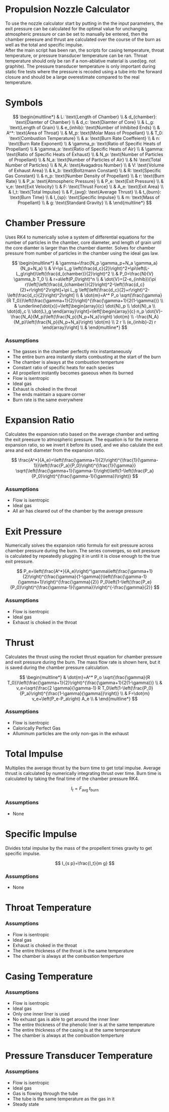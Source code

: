 # **Propulsion Nozzle Calculator**

To use the nozzle calculator start by putting in the the input parameters, the exit pressure can be calculated for the optimal value for unchanging atmospheric pressure or can be set to manually be entered, then the chamber preesure and thrust are calculated over the course of the burn as well as the total and specific impulse. <br />
After the main script has been ran, the scripts for casing temperature, throat temperature, or pressure transducer temperature can be ran. Throat temperature should only be ran if a non-ablative material is used(eg. not graphite). The pressure transducer temperature is only important during static fire tests where the pressure is recoded using a tube into the forward closure and should be a large overestimate compared to the real temperature.

# Symbols

$$
\begin{multline*}
& L: \text{Length of Chamber} \\
& d_{chamber}: \text{Diamter of Chamber} \\
& d_c: \text{Diamter of Core} \\
& L_g: \text{Length of Grain} \\
& e_{inhib}: \text{Number of Inhibited Ends} \\
& A^*: \text{Area of Throat} \\
& M_p: \text{Molar Mass of Propellant} \\
& T_0: \text{Combustion Temperature} \\
& a: \text{Burn Rate Coeffeient} \\
& n: \text{Burn Rate Exponent} \\
& \gamma_p: \text{Ratio of Specific Heats of Propellant} \\
& \gamma_a: \text{Ratio of Specific Heats of Air} \\
& \gamma: \text{Ratio of Specific Heats of Exhaust} \\
& N_p: \text{Number of Particles of Propellant} \\
& N_a: \text{Number of Particles of Air} \\
& N: \text{Total Number of Particles} \\
& N_A: \text{Avagadros Number} \\
& V: \text{Volume of Exhaust Area} \\
& k_b: \text{Boltzmann Constant} \\
& R: \text{Specific Gas Constant} \\
& n_p: \text{Number Density of Propellant} \\
& r: \text{Burn Rate} \\
& P_a: \text{Atmospheric Pressure} \\
& P_e: \text{Exit Pressure} \\
& v_e: \text{Exit Velocity} \\
& F: \text{Thrust Force} \\
& A_e: \text{Exit Area} \\
& I_t: \text{Total Impulse} \\
& F_{avg}: \text{Average Thrust} \\
& t_{burn}: \text{Burn Time} \\
& I_{sp}: \text{Specific Impulse} \\
& m: \text{Mass of Propellant} \\
& g: \text{Standard Gravity} \\
& 
\end{multline*}
$$

# Chamber Pressure

Uses RK4 to numerically solve a system of differential equations for the number of particles in the chamber, core diameter, and length of grain until the core diamter is larger than the chamber diamter. Solves for chamber pressure from number of particles in the chamber using the ideal gas law.

$$
\begin{multline*}
& \gamma=\frac{N_p \gamma_p+N_a \gamma_a}{N_p+N_a} \\
& V=\pi L_g \left(\frac{d_c}{2}\right)^2+\pi\left(L-L_g\right)\left(\frac{d_{chamber}}{2}\right)^2 \\
& P_0=\frac{N}{V} \gamma_b T_0 \\
& r=a\left(P_0\right)^n \\
& \dot{V}=(2-e_{inhib})(\pi r)\left[\left(\frac{d_{chamber}}{2}\right)^2-\left(\frac{d_c}{2}+r\right)^2\right]+\pi L_g \left[\left(\frac{d_c}{2}+r\right)^2-\left(\frac{d_c}{2}\right)^2\right] \\
& \dot{m}=A^* P_o \sqrt{\frac{\gamma}{R T_0}}\left(\frac{\gamma+1}{2}\right)^{\frac{\gamma+1}{2(1-\gamma)}} \\
& \underline{\dot{x}}=\left[\begin{array}{c}
\dot{N}_p \\
\dot{N}_a \\
\dot{d}_c \\
\dot{L}_g
\end{array}\right]=\left[\begin{array}{c}
n_p \dot{V}-\frac{N_A}{M_p}\left(\frac{N_p}{N_p+N_a}\right) \dot{m} \\
-\frac{N_A}{M_p}\left(\frac{N_p}{N_p+N_a}\right) \dot{m} \\
2 r \\
(e_{inhib}-2) r
\end{array}\right] \\
&
\end{multline*}
$$

### Assumptions <br />
 - The gasses in the chamber perfectly mix instantaneously <br />
 - The entire burn area instantly starts combusting at the start of the burn <br />
 - The chamber is always at the combustion temperture <br />
 - Constant ratio of specific heats for each species <br />
 - All propellent instantly becomes gaseous when its burned <br />
 - Flow is isentropic <br />
 - Ideal gas <br />
 - Exhaust is choked in the throat <br />
 - The ends maintain a square corner <br />
 - Burn rate is the same everywhere <br />
	

# Expansion Ratio

Calculates the expansion ratio based on the average chamber and setting the exit preesure to atmospheric pressure. The equation is for the inverse expansion ratio, so we invert it before its used, and we also calulate the exit area and exit diameter from the expansion ratio.

$$
\frac{A^*}{A_e}=\left(\frac{\gamma+1}{2}\right)^{\frac{1}{\gamma-1}}\left(\frac{P_a}{P_0}\right)^{\frac{1}{\gamma}} \sqrt{\left(\frac{\gamma+1}{\gamma-1}\right)\left(1-\left(\frac{P_a}{P_0}\right)^{\frac{\gamma-1}{\gamma}}\right)}
$$

### Assumptions <br />
 - Flow is isentropic <br />
 - Ideal gas <br />
 - All air has cleared out of the chamber by the average pressure <br />


# Exit Pressure

Numerically solves the expansion ratio formula for exit pressure across chamber pressure during the burn. The series converges, so exit pressure is calculated by repeatedly plugging it in until it is close enough to the true exit pressure.

$$
P_e=\left(\frac{A^*}{A_e}\right)^\gamma\left(\frac{\gamma+1}{2}\right)^{\frac{\gamma}{1-\gamma}}\left(\frac{\gamma-1}{\gamma+1}\right)^{\frac{\gamma}{2}} P_0\left(1-\left(\frac{P_e}{P_0}\right)^{\frac{\gamma-1}{\gamma}}\right)^{-\frac{\gamma}{2}}
$$

### Assumptions <br />
 - Flow is isentropic <br />
 - Ideal gas <br />
 - Exhaust is choked in the throat <br />


# Thrust

Calculates the thrust using the rocket thrust equation for chamber pressure and exit pressure during the burn. The mass flow rate is shown here, but it is saved during the chamber pressure calculation.

$$
\begin{multline*}
& \dot{m}=A^* P_o \sqrt{\frac{\gamma}{R T_0}}\left(\frac{\gamma+1}{2}\right)^{\frac{\gamma+1}{2(1-\gamma)}} \\
& v_e=\sqrt{\frac{2 \gamma}{\gamma-1} R T_0\left(1-\left(\frac{P_0}{P_a}\right)^{\frac{1-\gamma}{\gamma}}\right)} \\
& F=\dot{m} v_e+\left(P_e-P_a\right) A_e \\
&
\end{multline*}
$$

### Assumptions <br />
 - Flow is isentropic <br />
 - Calorically Perfect Gas <br />
 - Alluminum particles are the only non-gas in the exhaust <br />


# Total Impulse

Multiplies the average thrust by the burn time to get total impulse. Average thrust is calculated by numerically integrating thrust over time. Burn time is calculated by taking the final time of the chamber pressure RK4. 

$$
I_t=F_{\text {avg }} t_{\text {burn }}
$$

### Assumptions <br />
 - None <br />


# Specific Impulse

Divides total impulse by the mass of the propellent times gravity to get specific impulse.

$$
I_{s p}=\frac{I_t}{m g}
$$

### Assumptions <br />
 - None <br />
	

# Throat Temperature

### Assumptions <br />
 - Flow is isentropic <br />
 - Ideal gas <br />
 - Exhaust is choked in the throat <br />
 - The entire thickness of the throat is the same temperature <br />
 - The chamber is always at the combustion temperture <br />
	
	
# Casing Temperature

### Assumptions <br />
 - Flow is isentropic <br />
 - Ideal gas <br />
 - Only one inner liner is used <br />
 - No exhuast gas is able to get around the inner liner  <br />
 - The entire thickness of the phenolic liner is at the same temperature  <br />
 - The entire thickness of the casing is at the same temperature  <br />
 - The chamber is always at the combustion temperture <br />
 
 
 # Pressure Transducer Temperature

### Assumptions <br />
 - Flow is isentropic <br />
 - Ideal gas <br />
 - Gas is flowing through the tube <br />
 - The tube is the same temperature as the gas in it <br />
 - Steady state <br />